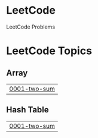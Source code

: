 # LeetCode
LeetCode Problems

<!---LeetCode Topics Start-->
# LeetCode Topics
## Array
|  |
| ------- |
| [0001-two-sum](https://github.com/rahbareazam1999/LeetCode/tree/master/0001-two-sum) |
## Hash Table
|  |
| ------- |
| [0001-two-sum](https://github.com/rahbareazam1999/LeetCode/tree/master/0001-two-sum) |
<!---LeetCode Topics End-->